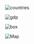 
![countries](https://github.com/meensrinivasan/tidytuesdaysubmissions/blob/master/teacherstudent/countries.png)

![gdp](https://github.com/meensrinivasan/tidytuesdaysubmissions/blob/master/teacherstudent/gdp.png)

![box](https://github.com/meensrinivasan/tidytuesdaysubmissions/blob/master/teacherstudent/box.png)

![Map](https://github.com/meensrinivasan/tidytuesdaysubmissions/blob/master/teacherstudent/Map.png)
